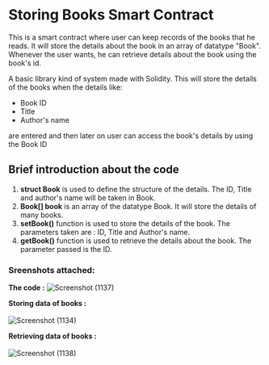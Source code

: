 # Storing Books Smart Contract 

This is a smart contract where user can keep records of the books that he reads. It will store the details about the book in an array of datatype "Book". Whenever the user wants, he can retrieve details about the book using the book's id.

A basic library kind of system made with Solidity.
This will store the details of the books when the details like:
* Book ID
* Title
* Author's name

are entered and then later on user can access the book's details by using the Book ID

## Brief introduction about the code 
 
 1. **struct Book** is used to define the structure of the details. The ID, Title and author's name will be taken in Book.
 2. **Book[] book** is an array of the datatype Book. It will store the details of many books.
 3. **setBook()** function is used to store the details of the book. The parameters taken are : ID, Title and Author's name.
 4. **getBook()** function is used to retrieve the details about the book. The parameter passed is the ID.
 

 ### Sreenshots attached:
 
**The code :**
![Screenshot (1137)](https://user-images.githubusercontent.com/73381366/194027211-71ff6134-ad65-47dd-994d-75206d9f9f7f.png) <br>

**Storing data of books :** <br><br>
![Screenshot (1134)](https://user-images.githubusercontent.com/73381366/194027208-3ac89b6d-333d-4bd1-bbc3-49cc28c8fa84.png)

**Retrieving data of books :**<br><br>
![Screenshot (1138)](https://user-images.githubusercontent.com/73381366/194027197-c1f7d119-acb1-4119-b198-3e5a1262ec8d.png) <br>

